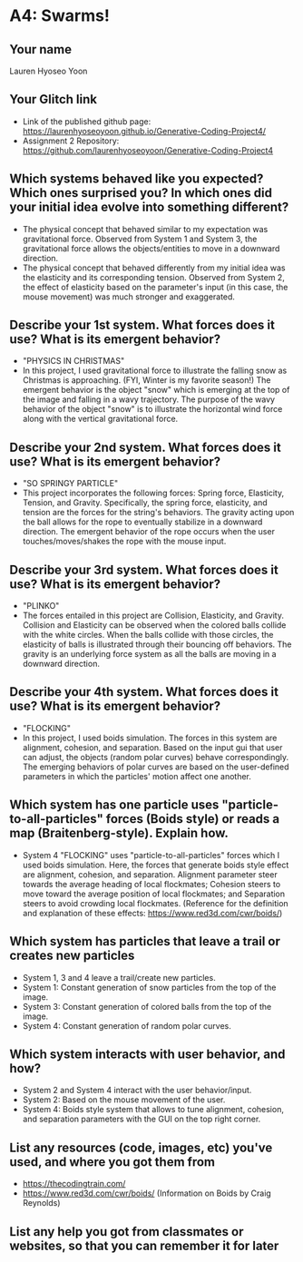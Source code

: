 # A4: Swarms!

## Your name
Lauren Hyoseo Yoon

## Your Glitch link
- Link of the published github page: https://laurenhyoseoyoon.github.io/Generative-Coding-Project4/
- Assignment 2 Repository: https://github.com/laurenhyoseoyoon/Generative-Coding-Project4

## Which systems behaved like you expected? Which ones surprised you? In which ones did your initial idea evolve into something different?
- The physical concept that behaved similar to my expectation was gravitational force. Observed from System 1 and System 3, the gravitational force allows the objects/entities to move in a downward direction. 
- The physical concept that behaved differently from my initial idea was the elasticity and its corresponding tension. Observed from System 2, the effect of elasticity based on the parameter's input (in this case, the mouse movement) was much stronger and exaggerated. 

## Describe your 1st system. What forces does it use? What is its emergent behavior?
- "PHYSICS IN CHRISTMAS"
- In this project, I used gravitational force to illustrate the falling snow as Christmas is approaching. (FYI, Winter is my favorite season!) The emergent behavior is the object "snow" which is emerging at the top of the image and falling in a wavy trajectory. The purpose of the wavy behavior of the object "snow" is to illustrate the horizontal wind force along with the vertical gravitational force. 

## Describe your 2nd system. What forces does it use? What is its emergent behavior?
- "SO SPRINGY PARTICLE"
- This project incorporates the following forces: Spring force, Elasticity, Tension, and Gravity. Specifically, the spring force, elasticity, and tension are the forces for the string's behaviors. The gravity acting upon the ball allows for the rope to eventually stabilize in a downward direction. The emergent behavior of the rope occurs when the user touches/moves/shakes the rope with the mouse input. 

## Describe your 3rd system. What forces does it use? What is its emergent behavior?
- "PLINKO"
- The forces entailed in this project are Collision, Elasticity, and Gravity. Collision and Elasticity can be observed when the colored balls collide with the white circles. When the balls collide with those circles, the elasticity of balls is illustrated through their bouncing off behaviors. The gravity is an underlying force system as all the balls are moving in a downward direction. 

## Describe your 4th system. What forces does it use? What is its emergent behavior?
- "FLOCKING" 
- In this project, I used boids simulation. The forces in this system are alignment, cohesion, and separation. Based on the input gui that user can adjust, the objects (random polar curves) behave correspondingly. The emerging behaviors of polar curves are based on the user-defined parameters in which the particles' motion affect one another. 

## Which system has one particle uses "particle-to-all-particles" forces (Boids style) or reads a map (Braitenberg-style). Explain how.
- System 4 "FLOCKING" uses "particle-to-all-particles" forces which I used boids simulation. Here, the forces that generate boids style effect are alignment, cohesion, and separation. Alignment parameter steer towards the average heading of local flockmates; Cohesion steers to move toward the average position of local flockmates; and Separation steers to avoid crowding local flockmates. (Reference for the definition and explanation of these effects: https://www.red3d.com/cwr/boids/) 

## Which system has particles that leave a trail or creates new particles
- System 1, 3 and 4 leave a trail/create new particles. 
- System 1: Constant generation of snow particles from the top of the image. 
- System 3: Constant generation of colored balls from the top of the image. 
- System 4: Constant generation of random polar curves. 

## Which system interacts with user behavior, and how?
- System 2 and System 4 interact with the user behavior/input. 
- System 2: Based on the mouse movement of the user.
- System 4: Boids style system that allows to tune alignment, cohesion, and separation parameters with the GUI on the top right corner. 

## List any resources (code, images, etc) you've used, and where you got them from
- https://thecodingtrain.com/
- https://www.red3d.com/cwr/boids/ (Information on Boids by Craig Reynolds)

## List any help you got from classmates or websites, so that you can remember it for later
